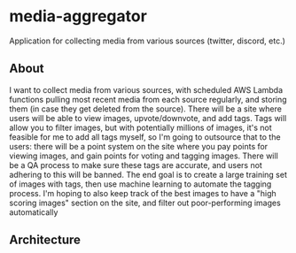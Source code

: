 # media-aggregator

Application for collecting media from various sources (twitter, discord, etc.)

## About

I want to collect media from various sources, with scheduled AWS Lambda functions pulling most recent media from each source regularly, and storing them (in case they get deleted from the source). There will be a site where users will be able to view images, upvote/downvote, and add tags. Tags will allow you to filter images, but with potentially millions of images, it's not feasible for me to add all tags myself, so I'm going to outsource that to the users: there will be a point system on the site where you pay points for viewing images, and gain points for voting and tagging images. There will be a QA process to make sure these tags are accurate, and users not adhering to this will be banned. The end goal is to create a large training set of images with tags, then use machine learning to automate the tagging process. I'm hoping to also keep track of the best images to have a "high scoring images" section on the site, and filter out poor-performing images automatically

## Architecture

